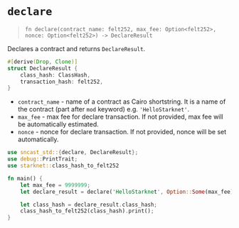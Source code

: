 # `declare`

> `fn declare(contract_name: felt252, max_fee: Option<felt252>, nonce: Option<felt252>) -> DeclareResult`

Declares a contract and returns `DeclareResult`.

```rust
#[derive(Drop, Clone)]
struct DeclareResult {
    class_hash: ClassHash,
    transaction_hash: felt252,
}
```

- `contract_name` - name of a contract as Cairo shortstring. It is a name of the contract (part after `mod` keyword) e.g. `'HelloStarknet'`.
- `max_fee` - max fee for declare transaction. If not provided, max fee will be automatically estimated.
- `nonce` - nonce for declare transaction. If not provided, nonce will be set automatically.

```rust
use sncast_std::{declare, DeclareResult};
use debug::PrintTrait;
use starknet::class_hash_to_felt252

fn main() {
    let max_fee = 9999999;
    let declare_result = declare('HelloStarknet', Option::Some(max_fee), Option::None);

    let class_hash = declare_result.class_hash;
    class_hash_to_felt252(class_hash).print();
}
```
